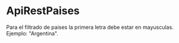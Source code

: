 # ApiRestPaises
Para el filtrado de paises la primera letra debe estar en mayusculas.
Ejemplo: "Argentina".
